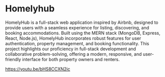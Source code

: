 # Homelyhub
HomelyHub is a full-stack web application inspired by Airbnb, designed to provide users with a seamless experience for listing, discovering, and booking accommodations. Built using the MERN stack (MongoDB, Express, React, Node.js), HomelyHub incorporates robust features for user authentication, property management, and booking functionality. This project highlights our proficiency in full-stack development and collaborative problem-solving, offering a modern, responsive, and user-friendly interface for both property owners and renters.

https://youtu.be/bHS8CCXN2ic
